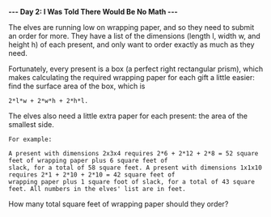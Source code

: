 **--- Day 2: I Was Told There Would Be No Math ---**

The elves are running low on wrapping paper, and so they need to submit an order for more. They have a list of the
dimensions (length l, width w, and height h) of each present, and only want to order exactly as much as they need.

Fortunately, every present is a box (a perfect right rectangular prism), which makes calculating the required wrapping
paper for each gift a little easier: find the surface area of the box, which is 
```
2*l*w + 2*w*h + 2*h*l. 
```

The elves also
need a little extra paper for each present: the area of the smallest side.

```
For example:

A present with dimensions 2x3x4 requires 2*6 + 2*12 + 2*8 = 52 square feet of wrapping paper plus 6 square feet of
slack, for a total of 58 square feet. A present with dimensions 1x1x10 requires 2*1 + 2*10 + 2*10 = 42 square feet of
wrapping paper plus 1 square foot of slack, for a total of 43 square feet. All numbers in the elves' list are in feet.
```

How many total square feet of wrapping paper should they order?

